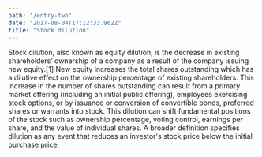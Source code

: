 ```yaml
---
path: "/entry-two"
date: "2017-08-04T17:12:33.962Z"
title: "Stock dilution"
---
```


Stock dilution, also known as equity dilution, is the decrease in existing shareholders’ ownership of a company as a result of the company issuing new equity.[1] New equity increases the total shares outstanding which has a dilutive effect on the ownership percentage of existing shareholders. This increase in the number of shares outstanding can result from a primary market offering (including an initial public offering), employees exercising stock options, or by issuance or conversion of convertible bonds, preferred shares or warrants into stock. This dilution can shift fundamental positions of the stock such as ownership percentage, voting control, earnings per share, and the value of individual shares. A broader definition specifies dilution as any event that reduces an investor's stock price below the initial purchase price.
